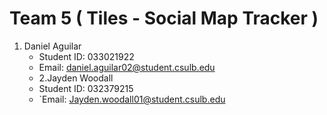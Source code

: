 # Team 5 ( Tiles - Social Map Tracker )

1. Daniel Aguilar
    -  Student ID: 033021922
    - Email: daniel.aguilar02@student.csulb.edu
    - 2.Jayden Woodall
    - Student ID: 032379215
    - `Email: Jayden.woodall01@student.csulb.edu
